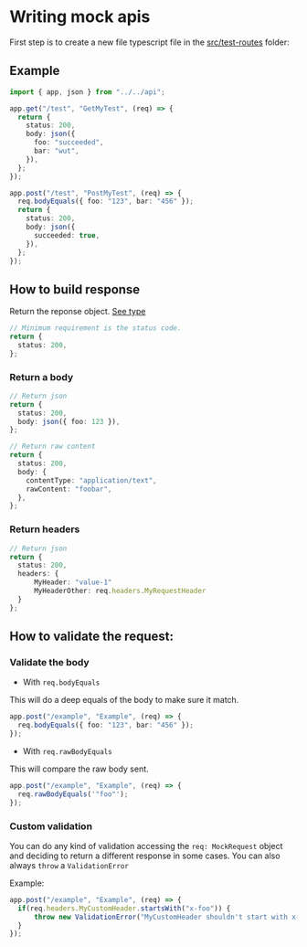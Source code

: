 # Writing mock apis

First step is to create a new file typescript file in the [src/test-routes](../src/test-routes) folder:

## Example

```ts
import { app, json } from "../../api";

app.get("/test", "GetMyTest", (req) => {
  return {
    status: 200,
    body: json({
      foo: "succeeded",
      bar: "wut",
    }),
  };
});

app.post("/test", "PostMyTest", (req) => {
  req.bodyEquals({ foo: "123", bar: "456" });
  return {
    status: 200,
    body: json({
      succeeded: true,
    }),
  };
});
```

## How to build response

Return the reponse object. [See type](../src/api/mock-response.ts)

```ts
// Minimum requirement is the status code.
return {
  status: 200,
};
```

### Return a body

```ts
// Return json
return {
  status: 200,
  body: json({ foo: 123 }),
};

// Return raw content
return {
  status: 200,
  body: {
    contentType: "application/text",
    rawContent: "foobar",
  },
};
```

### Return headers


```ts
// Return json
return {
  status: 200,
  headers: {
      MyHeader: "value-1"
      MyHeaderOther: req.headers.MyRequestHeader
  }
};

```

## How to validate the request:

### Validate the body

- With `req.bodyEquals`

This will do a deep equals of the body to make sure it match.

```ts
app.post("/example", "Example", (req) => {
  req.bodyEquals({ foo: "123", bar: "456" });
});
```

- With `req.rawBodyEquals`

This will compare the raw body sent.

```ts
app.post("/example", "Example", (req) => {
  req.rawBodyEquals('"foo"');
});
```

### Custom validation

You can do any kind of validation accessing the `req: MockRequest` object and deciding to return a different response in some cases.
You can also always `throw` a `ValidationError` 

Example:
```ts
app.post("/example", "Example", (req) => {
  if(req.headers.MyCustomHeader.startsWith("x-foo")) {
      throw new ValidationError("MyCustomHeader shouldn't start with x-foo", null, req.headers.MyCustomHeader);
  }
});
```
